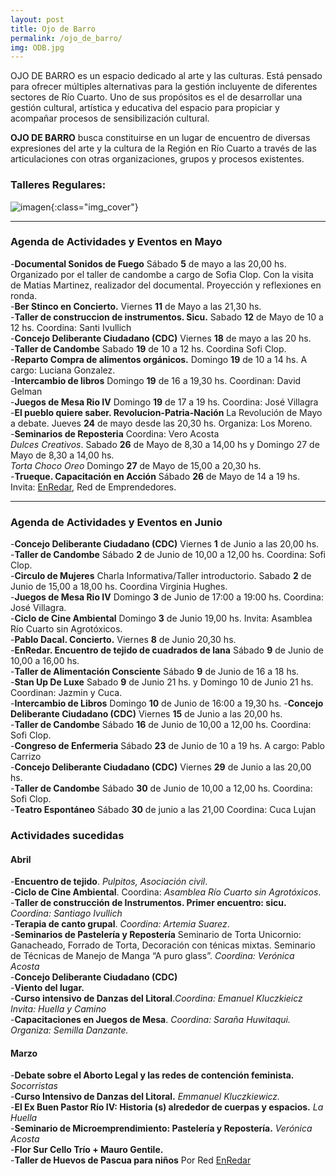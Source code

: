 ```yaml
---
layout: post
title: Ojo de Barro
permalink: /ojo_de_barro/
img: ODB.jpg
---
```


OJO DE BARRO es un espacio dedicado al arte y las culturas.
Está pensado para ofrecer múltiples alternativas para la gestión incluyente de diferentes sectores de Río Cuarto. Uno de sus propósitos es el de desarrollar una gestión cultural, artística y educativa del espacio para propiciar y acompañar procesos de sensibilización cultural.

__OJO DE BARRO__ busca constituirse en un lugar de encuentro de diversas expresiones del arte y la cultura de la Región en Río Cuarto a través de las articulaciones con otras organizaciones, grupos y procesos existentes.

### Talleres Regulares:

![imagen]({{site.baseurl}}/img/ODBtalleres.jpeg){:class="img_cover"}

---

### Agenda de Actividades y Eventos en Mayo  

-__Documental Sonidos de Fuego__ Sábado __5__ de mayo a las 20,00 hs. Organizado por el taller de candombe a cargo de Sofia Clop. Con la visita de Matias Martinez, realizador del documental. Proyección y reflexiones en ronda.  
-__Ber Stinco en Concierto.__ Viernes __11__ de Mayo a las 21,30 hs.  
-__Taller de construccion de instrumentos. Sicu.__ Sabado __12__ de Mayo de 10 a 12 hs. Coordina: Santi Ivullich  
-__Concejo Deliberante Ciudadano (CDC)__ Viernes __18__ de mayo a las 20 hs.  
-__Taller de Candombe__ Sabado __19__ de 10 a 12 hs. Coordina Sofi Clop.  
-__Reparto Compra de alimentos orgánicos.__ Domingo __19__ de 10 a 14 hs. A cargo: Luciana Gonzalez.  
-__Intercambio de libros__ Domingo __19__ de 16 a 19,30 hs. Coordinan: David Gelman  
-__Juegos de Mesa Rio IV__ Domingo __19__ de 17 a 19 hs. Coordina: José Villagra  
-__El pueblo quiere saber. Revolucion-Patria-Nación__ La Revolución de Mayo a debate. Jueves __24__ de mayo desde las 20,30 hs. Organiza: Los Moreno.  
-__Seminarios de Reposteria__  Coordina: Vero Acosta  
_Dulces Creativos_. Sabado __26__ de Mayo de 8,30 a 14,00 hs y Domingo 27 de Mayo de 8,30 a 14,00 hs.  
_Torta Choco Oreo_ Domingo __27__ de Mayo de 15,00 a 20,30 hs.  
-__Trueque. Capacitación en Acción__ Sábado __26__ de Mayo de 14 a 19 hs. Invita: [EnRedar](http://respeto.org.ar/proyectos/enredar/), Red de Emprendedores.

---

### Agenda de Actividades y Eventos en Junio

-__Concejo Deliberante Ciudadano (CDC)__ Viernes __1__ de Junio a las 20,00 hs.  
-__Taller de Candombe__ Sábado __2__ de Junio de 10,00 a 12,00 hs. Coordina: Sofi Clop.  
-__Circulo de Mujeres__ Charla Informativa/Taller introductorio. Sabado __2__ de Junio de 15,00 a 18,00 hs. Coordina Virginia Hughes.  
-__Juegos de Mesa Rio IV__ Domingo __3__ de Junio de 17:00 a 19:00 hs. Coordina: José Villagra.  
-__Ciclo de Cine Ambiental__ Domingo __3__ de Junio 19,00 hs. Invita: Asamblea Río Cuarto sin Agrotóxicos.  
-__Pablo Dacal. Concierto.__ Viernes __8__ de Junio 20,30 hs.  
-__EnRedar.  Encuentro de tejido de cuadrados de lana__ Sábado __9__ de  Junio de 10,00 a 16,00 hs.  
-__Taller de Alimentación Consciente__ Sábado __9__ de Junio de 16 a 18 hs.  
-__Stan Up De Luxe__ Sabado __9__ de Junio 21 hs. y Domingo 10 de Junio 21 hs. Coordinan: Jazmin y Cuca.  
-__Intercambio de Libros__ Domingo __10__ de Junio de 16:00 a 19,30 hs.
-__Concejo Deliberante Ciudadano (CDC)__ Viernes __15__ de Junio a las 20,00 hs.  
-__Taller de Candombe__ Sábado __16__ de Junio de 10,00 a 12,00 hs. Coordina: Sofi Clop.  
-__Congreso de Enfermeria__ Sábado __23__ de Junio de 10 a 19 hs. A cargo: Pablo Carrizo  
-__Concejo Deliberante Ciudadano (CDC)__ Viernes __29__ de Junio a las 20,00 hs.  
-__Taller de Candombe__ Sábado __30__ de Junio de 10,00 a 12,00 hs. Coordina: Sofi Clop.  
-__Teatro Espontáneo__ Sábado __30__ de junio a las 21,00 Coordina: Cuca Lujan


### Actividades sucedidas  

####  Abril

-__Encuentro de tejido__. _Pulpitos, Asociación civil_.  
-__Ciclo de Cine Ambiental__. Coordina: _Asamblea Río Cuarto sin Agrotóxicos_.  
-__Taller de construcción de Instrumentos. Primer encuentro: sicu.__ _Coordina: Santiago Ivullich_  
-__Terapia de canto grupal__. _Coordina: Artemia Suarez_.  
-__Seminarios de Pastelería y Repostería__ Seminario de Torta Unicornio: Ganacheado, Forrado de Torta, Decoración con ténicas mixtas. Seminario de Técnicas de Manejo de Manga “A puro glass”. _Coordina: Verónica Acosta_  
-__Concejo Deliberante Ciudadano (CDC)__  
-__Viento del lugar.__  
-__Curso intensivo de Danzas del Litoral__._Coordina: Emanuel Kluczkieicz Invita: Huella y Camino_  
-__Capacitaciones en Juegos de Mesa__. _Coordina: Saraña Huwitaqui. Organiza: Semilla Danzante._

#### Marzo  
-__Debate sobre el Aborto Legal y las redes de contención feminista.__ _Socorristas_  
-__Curso Intensivo de Danzas del Litoral.__ _Emmanuel Kluczkiewicz._  
-__El Ex Buen Pastor Río IV: Historia (s) alrededor de cuerpas y espacios.__ _La Huella_  
-__Seminario de Microemprendimiento: Pastelería y Repostería.__ _Verónica Acosta_  
-__Flor Sur Cello Trío + Mauro Gentile.__  
-__Taller de Huevos de Pascua para niños__ Por Red [EnRedar](http://respeto.org.ar/proyectos/enredar/)

